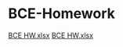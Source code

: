 # BCE-Homework
[BCE HW.xlsx](https://github.com/Diana-Secarea/BCE-Homework/files/14984389/BCE.HW.xlsx)
[BCE HW.xlsx](https://github.com/Diana-Secarea/BCE-Homework/files/14984389/BCE.HW.xlsx)

